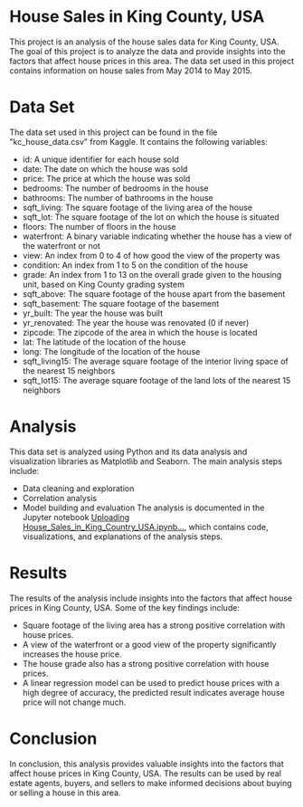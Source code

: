 # House Sales in King County, USA 
This project is an analysis of the house sales data for King County, USA. The goal of this project is to analyze the data and provide insights into the factors that affect house prices in this area. The data set used in this project contains information on house sales from May 2014 to May 2015.

# Data Set
The data set used in this project can be found in the file "kc_house_data.csv" from Kaggle. It contains the following variables:
- id: A unique identifier for each house sold
- date: The date on which the house was sold
- price: The price at which the house was sold
- bedrooms: The number of bedrooms in the house
- bathrooms: The number of bathrooms in the house
- sqft_living: The square footage of the living area of the house
- sqft_lot: The square footage of the lot on which the house is situated
- floors: The number of floors in the house
- waterfront: A binary variable indicating whether the house has a view of the waterfront or not
- view: An index from 0 to 4 of how good the view of the property was
- condition: An index from 1 to 5 on the condition of the house
- grade: An index from 1 to 13 on the overall grade given to the housing unit, based on King County grading system
- sqft_above: The square footage of the house apart from the basement
- sqft_basement: The square footage of the basement
- yr_built: The year the house was built
- yr_renovated: The year the house was renovated (0 if never)
- zipcode: The zipcode of the area in which the house is located
- lat: The latitude of the location of the house
- long: The longitude of the location of the house
- sqft_living15: The average square footage of the interior living space of the nearest 15 neighbors
- sqft_lot15: The average square footage of the land lots of the nearest 15 neighbors

# Analysis
This data set is analyzed using Python and its data analysis and visualization libraries as Matplotlib and Seaborn. The main analysis steps include:

- Data cleaning and exploration
- Correlation analysis
- Model building and evaluation
The analysis is documented in the Jupyter notebook [Uploading House_Sales_in_King_Country_USA.ipynb…](), which contains code, visualizations, and explanations of the analysis steps.

# Results
The results of the analysis include insights into the factors that affect house prices in King County, USA. Some of the key findings include:
- Square footage of the living area has a strong positive correlation with house prices.
- A view of the waterfront or a good view of the property significantly increases the house price.
- The house grade also has a strong positive correlation with house prices.
- A linear regression model can be used to predict house prices with a high degree of accuracy, the predicted result indicates average house price will not change much.

# Conclusion

In conclusion, this analysis provides valuable insights into the factors that affect house prices in King County, USA. The results can be used by real estate agents, buyers, and sellers to make informed decisions about buying or selling a house in this area.
